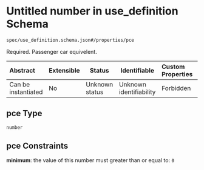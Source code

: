 # Untitled number in use_definition Schema

```txt
spec/use_definition.schema.json#/properties/pce
```

Required. Passenger car equivelent.


| Abstract            | Extensible | Status         | Identifiable            | Custom Properties | Additional Properties | Access Restrictions | Defined In                                                                                  |
| :------------------ | ---------- | -------------- | ----------------------- | :---------------- | --------------------- | ------------------- | ------------------------------------------------------------------------------------------- |
| Can be instantiated | No         | Unknown status | Unknown identifiability | Forbidden         | Allowed               | none                | [use_definition.schema.json\*](../../out/use_definition.schema.json "open original schema") |

## pce Type

`number`

## pce Constraints

**minimum**: the value of this number must greater than or equal to: `0`
